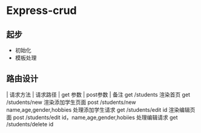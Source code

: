 # Express-crud

## 起步

- 初始化
- 模板处理

## 路由设计 
|  请求方法      | 请求路径          | get 参数 |                       post参数 |                             备注
 get            /students                                                                                  渲染首页
 get            /students/new                                                                              渲染添加学生页面
 post            /students/new                                  name,age,gender,hobbies                    处理添加学生请求
 get             /students/edit         id                                                                 渲染编辑页面
 post             /students/edit                                 id，name,age,gender,hobiies                处理编辑请求
 get               /students/delete     id                                                              